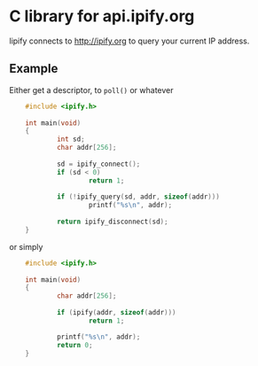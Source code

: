 C library for api.ipify.org
===========================

lipify connects to http://ipify.org to query your current IP address.

Example
-------

Either get a descriptor, to `poll()` or whatever

```C
    #include <ipify.h>
    
    int main(void)
    {
            int sd;
            char addr[256];
    
            sd = ipify_connect();
            if (sd < 0)
                    return 1;
    
            if (!ipify_query(sd, addr, sizeof(addr)))
                    printf("%s\n", addr);
    
            return ipify_disconnect(sd);
    }
```

or simply

```C
    #include <ipify.h>
    
    int main(void)
    {
            char addr[256];
    
            if (ipify(addr, sizeof(addr)))
                    return 1;

            printf("%s\n", addr);
            return 0;
    }
```

